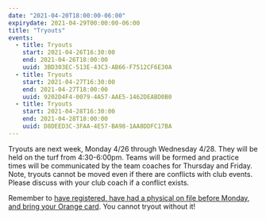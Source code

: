 ```yaml
---
date: "2021-04-20T18:00:00-06:00"
expirydate: 2021-04-29T00:00:00-06:00
title: "Tryouts"
events:
  - title: Tryouts
    start: 2021-04-26T16:30:00
    end: 2021-04-26T18:00:00
    uuid: 3BD303EC-513E-43C3-AB66-F7512CF6E30A
  - title: Tryouts
    start: 2021-04-27T16:30:00
    end: 2021-04-27T18:00:00
    uuid: 9202D4F4-0079-4A57-AAE5-1462DEABD0B0
  - title: Tryouts
    start: 2021-04-28T16:30:00
    end: 2021-04-28T18:00:00
    uuid: D8DEED3C-3FAA-4E57-BA98-1AA8DDFC17BA
---
```


Tryouts are next week, Monday 4/26 through Wednesday 4/28. They will be held on
the turf from 4:30-6:00pm. Teams will be formed and practice times will be
communicated by the team coaches for Thursday and Friday. Note, tryouts cannot
be moved even if there are conflicts with club events. Please discuss with your
club coach if a conflict exists.

Remember to [have registered, have had a physical on file before Monday, and
bring your Orange card][1]. You cannot tryout without it!

[1]: tryouts-announcement

<!--more-->
